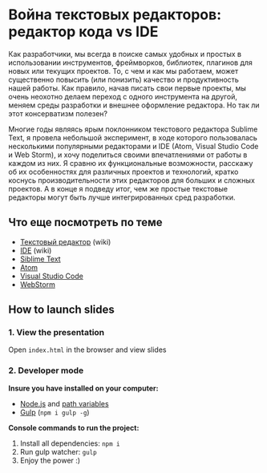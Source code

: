 # Война текстовых редакторов: редактор кода vs IDE

Как разработчики, мы всегда в поиске самых удобных и простых в использовании инструментов, фреймворков, библиотек, плагинов для новых или текущих проектов. То, с чем и как мы работаем, может существенно повысить (или понизить) качество и продуктивность нашей работы. Как правило, начав писать свои первые проекты, мы очень неохотно делаем переход с одного инструмента на другой, меняем среды разработки и внешнее оформление редактора. Но так ли этот консерватизм полезен?

Многие годы являясь ярым поклонником текстового редактора Sublime Text, я провела небольшой эксперимент, в ходе которого пользовалась несколькими популярными редакторами и IDE (Atom, Visual Studio Code и Web Storm), и хочу поделиться своими впечатлениями от работы в каждом из них. Я сравню их функциональные возможности, расскажу об их особенностях для различных проектов и технологий, кратко коснусь производительности этих редакторов для больших и сложных проектов. А в конце я подведу итог, чем же простые текстовые редакторы могут быть лучше интегрированных сред разработки.

## Что еще посмотреть по теме

* [Текстовый редактор](https://ru.wikipedia.org/wiki/Текстовый_редактор") (wiki)
* [IDE](https://ru.wikipedia.org/wiki/Интегрированная_среда_разработки") (wiki)
* [Siblime Text](https://www.sublimetext.com/")
* [Atom](https://atom.io/")
* [Visual Studio Code](https://code.visualstudio.com/")
* [WebStorm](https://www.jetbrains.com/webstorm/")

## How to launch slides
### 1. View the presentation
Open `index.html` in the browser and view slides

### 2. Developer mode

__Insure you have installed on your computer:__

* [Node.js](https://nodejs.org/en/download/) and [path variables](http://stackoverflow.com/questions/8278143/node-js-how-to-run-node-command-from-any-path)
* [Gulp](http://gulpjs.com/) (`npm i gulp -g`)

__Console commands to run the project:__

1. Install all dependenсies: `npm i`
2. Run gulp watcher: `gulp`
3. Enjoy the power :)